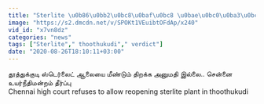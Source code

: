 ```yaml
---
title: "Sterlite \u0b86\u0bb2\u0bc8\u0baf\u0bc8 \u0bae\u0bc0\u0ba3\u0bcd\u0b9f\u0bc1\u0bae\u0bcd \u0ba4\u0bbf\u0bb1\u0b95\u0bcd\u0b95 \u0b95\u0bc2\u0b9f\u0bbe\u0ba4\u0bc1.. \u0b89\u0baf\u0bb0\u0bcd\u0ba8\u0bc0\u0ba4\u0bbf\u0bae\u0ba9\u0bcd\u0bb1\u0bae\u0bcd \u0b85\u0ba4\u0bbf\u0bb0\u0b9f\u0bbf"
image: "https://s2.dmcdn.net/v/SPOKt1VEuibtOFdAp/x240"
vid_id: "x7vn8dz"
categories: "news"
tags: ["Sterlite"," thoothukudi"," verdict"]
date: "2020-08-26T18:10:11+03:00"
---
```

தூத்துக்குடி ஸ்டெர்லைட் ஆலையை மீண்டும் திறக்க அனுமதி இல்லை.. சென்னை உயர்நீதிமன்றம் தீர்ப்பு  <br>Chennai high court refuses to allow reopening sterlite plant in thoothukudi  <br>
